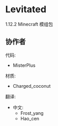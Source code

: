 # Levitated

1.12.2 Minecraft 模组包
## 协作者
代码: 
- MisterPlus

材质: 
- Charged_coconut

翻译:
- 中文:
  - Frost_yang
  - Hao_cen

